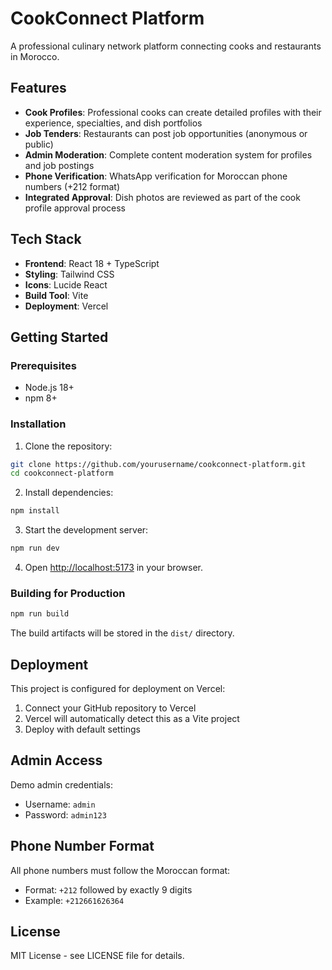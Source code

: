 # CookConnect Platform

A professional culinary network platform connecting cooks and restaurants in Morocco.

## Features

- **Cook Profiles**: Professional cooks can create detailed profiles with their experience, specialties, and dish portfolios
- **Job Tenders**: Restaurants can post job opportunities (anonymous or public)
- **Admin Moderation**: Complete content moderation system for profiles and job postings
- **Phone Verification**: WhatsApp verification for Moroccan phone numbers (+212 format)
- **Integrated Approval**: Dish photos are reviewed as part of the cook profile approval process

## Tech Stack

- **Frontend**: React 18 + TypeScript
- **Styling**: Tailwind CSS
- **Icons**: Lucide React
- **Build Tool**: Vite
- **Deployment**: Vercel

## Getting Started

### Prerequisites

- Node.js 18+ 
- npm 8+

### Installation

1. Clone the repository:
```bash
git clone https://github.com/yourusername/cookconnect-platform.git
cd cookconnect-platform
```

2. Install dependencies:
```bash
npm install
```

3. Start the development server:
```bash
npm run dev
```

4. Open [http://localhost:5173](http://localhost:5173) in your browser.

### Building for Production

```bash
npm run build
```

The build artifacts will be stored in the `dist/` directory.

## Deployment

This project is configured for deployment on Vercel:

1. Connect your GitHub repository to Vercel
2. Vercel will automatically detect this as a Vite project
3. Deploy with default settings

## Admin Access

Demo admin credentials:
- Username: `admin`
- Password: `admin123`

## Phone Number Format

All phone numbers must follow the Moroccan format:
- Format: `+212` followed by exactly 9 digits
- Example: `+212661626364`

## License

MIT License - see LICENSE file for details.